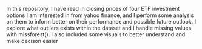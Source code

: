 In this repository, I have read in closing prices of four ETF investment options I am interested in from yahoo finance, and I perform some analysis on them to inform better on their performance and possible future outlook. 
I explore what outliers exists within the dataset and I handle missing values with missforest(). I also included some visuals to better understand and make decison easier
